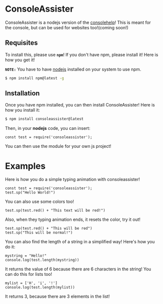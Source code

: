 # ConsoleAssister

ConsoleAssister is a nodejs version of the [consolehelp](https://github.com/darkdarcool/consolehelp)! This is meant for the console, but can be used for websites too!(coming soon!)

## Requisites

To install this, please use **`npm`**! If you don't have npm, please install it! Here is how you get it!

**`NOTE:`** You have to have [nodejs](https://nodejs.org) installed on your system to use npm.
``` bash
$ npm install npm@latest -g
```
## Installation 
Once you have npm installed, you can then install ConsoleAssister! Here is how you install it:

``` bash
$ npm install consoleassister@latest
```

Then, in your **nodejs** code, you can insert:

``` nodejs
const test = require('consoleassister');
```

You can then use the module for your own js project!

# Examples

Here is how you do a simple typing animation with consoleassister!

``` nodejs
const test = require('consoleassister');
test.sp("Hello World!")
```

You can also use some colors too!
``` nodejs
test.sp(test.red() + "This text will be red!")
```

Also, when they typing animation ends, it resets the color, try it out!

``` nodejs
test.sp(test.red() + "This will be red")
test.sp("This will be normal!")
```

You can also find the length of a string in a simplified way! Here's how you do it:

``` nodejs
mystring = "Hello!"
console.log(test.length(mystring))
```

It returns the value of 6 because there are 6 characters in the string! You can do this for lists too!

``` nodejs
mylist = ['H', 'i', '!']
console.log(test.length(mylist))
```

It returns 3, because there are 3 elements in the list!

